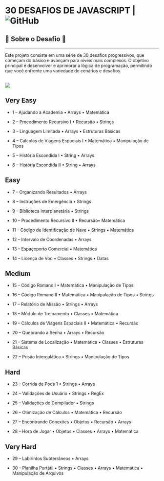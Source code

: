 # 30 DESAFIOS DE JAVASCRIPT  | ![GitHub](https://img.shields.io/badge/Status-In%20Progress-blue)



##  🚀 Sobre o Desafio  🚀
***

<p>Este projeto consiste em uma série de 30 desafios progressivos, que começam do básico e avançam para níveis mais complexos. O objetivo principal é desenvolver e aprimorar a lógica de programação, permitindo que você enfrente uma variedade de cenários e desafios.</p>

<div style="display: inline_block"> <br>
<img height="****" width="***" src="https://blog.dbins.com.br/thumbs/js1.jpg">
  </div>


## Very Easy

- 1 – Ajudando a Academia
﻿• Arrays
﻿• Matemática

- 2 – Procedimento Recursivo I
• Recursão
• Strings

- 3 – Linguagem Limitada
• Arrays
• Estruturas Básicas

- 4 – Cálculos de Viagens Espaciais I
• Matemática
• Manipulação de Tipos

- 5 – História Escondida I
• String
• Arrays

- 6 – História Escondida II
• String
• Arrays

## Easy

- 7 – Organizando Resultados
• Arrays

- 8 – Instruções de Emergência
• Strings

- 9 – Biblioteca Interplanetária
• Strings

- 10 – Procedimento Recursivo II
• Recursão• Matemática

- 11 – Código de Identificação de Nave
• Strings
• Matemática

- 12 – Intervalo de Coordenadas
﻿• Arrays

- 13 – Espaçoporto Comercial
• Matemática

- 14 – Licença de Voo
• Classes
• Strings
• ﻿Datas

## Medium

- 15 – Código Romano I
• Matemática
• Manipulação de Tipos

- 16 – Código Romano II
• Matemática
• Manipulação de Tipos
• Strings

- 17 – Relatório de Missão
• Strings
• Arrays

- 18 – Módulo de Treinamento
• Classes
• Matemática

- 19 – Cálculos de Viagens Espaciais II
• Matemática
• Recursão

- 20 – Quebrando a Senha
• Arrays
• Recursão

- 21 – Sistema de Localização
• Matemática
• Classes
• Estruturas Básicas

- 22 – Prisão Intergalática
• Strings
• Manipulação de Tipos

## Hard

- 23 – Corrida de Pods 1
• Strings
• Arrays

- 24 – Validações de Usuário
• Strings
• ﻿RegEx

- 25 – Validações do Compilador
• Strings

- 26 – Otimização de Cálculos
• Matemática
• Recursão

- 27 – Encontrando Conexões
• Objetos
• Recursão
• Arrays

- 28 – Hora de Jogar
• Objetos
• Classes
• Arrays
• Matemática

## Very Hard
- 29 – Labirintos Subterrâneos
• Arrays

- 30 – Planilha Portátil
• Strings
• Classes
• Arrays
• Matemática
• Manipulação de Arquivos

